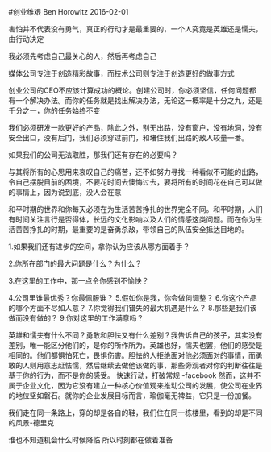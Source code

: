 #创业维艰
Ben Horowitz
2016-02-01

害怕并不代表没有勇气，真正的行动才是最重要的，一个人究竟是英雄还是懦夫，由行动决定

我必须先考虑自己最关心的人，然后再考虑自己

媒体公司专注于创造精彩故事，而技术公司则专注于创造更好的做事方式

创业公司的CEO不应该计算成功的概论。创建公司时，你必须坚信，任何问题都有一个解决办法。而你的任务就是找出解决办法，无论这一概率是十分之九，还是千分之一，你的任务始终不变

我们必须研发一款更好的产品，除此之外，别无出路，没有窗户，没有地洞，没有安全出口，没有后门，我们必须穿过前门，和堵住我们出路的敌人较量一番。

如果我们的公司无法取胜，那我们还有存在的必要吗？

与其将所有的心思用来哀叹自己的痛苦，还不如努力寻找一种看似不可能的出路，令自己摆脱目前的困境，不要花时间去懊悔过去，要将所有的时间花在自己可以做的事情上，因为说到底，没人会在意

和平时期的世界和你每天必须在为生活苦苦挣扎的世界完全不同。和平时期，人们有时间关注言行是否得体，长远的文化影响以及人们的情感这类问题。而在你为生活苦苦挣扎的时期，最重要的是奋勇杀敌，带领自己的队伍安全抵达目地的。

1.如果我们还有进步的空间，拿你认为应该从哪方面着手？

2.你所在部门的最大问题是什么？为什么？

3.在这里的工作中，那一点令你感到不愉快？

4.公司里谁最优秀？你最佩服谁？
5.假如你是我，你会做何调整？
6.你这个产品的哪个方面不尽如人意？
7.你觉得我们错失的最大机遇是什么？
8.那些是我们该做而没有做的？
9.你对这里的工作满意吗？

英雄和懦夫有什么不同？勇敢和胆怯又有什么差别？我告诉自己的孩子，其实没有差别，唯一能区分他们的，是你的所作所为。英雄也好，懦夫也罢，他们的感受是相同的。他们都惧怕死亡，畏惧伤害。胆怯的人拒绝面对他必须面对的事情，而勇敢的人则用意志赶怯懦，然后继续去做他该做的事，那些旁观者对你的判断往往是基于你的行为，而不是你的感受。
快速行动，打破常规 -facebook
然而，这并不属于企业文化，因为它没有建立一种核心价值观来推动公司的发展，使公司在业界的地位坚如磐石。就你的企业发展目标而言，瑜伽毫无裨益，它只是一份加餐。

我们走在同一条路上，穿的却是各自的鞋，我们住在同一栋楼里，看到的却是不同的风景-德里克

谁也不知道机会什么时候降临 所以时刻都在做着准备


